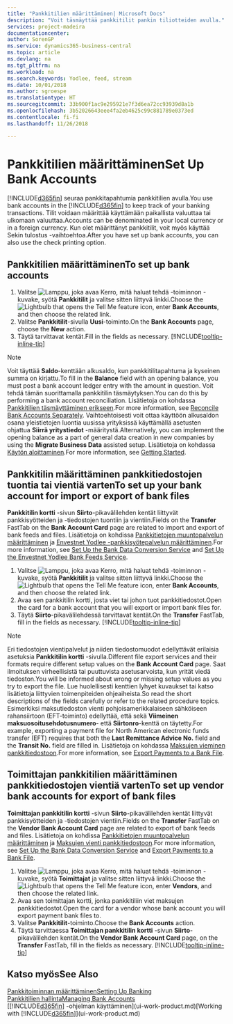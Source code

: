 ```yaml
---
title: "Pankkitilien määrittäminen| Microsoft Docs"
description: "Voit täsmäyttää pankkitilit pankin tiliotteiden avulla."
services: project-madeira
documentationcenter: 
author: SorenGP
ms.service: dynamics365-business-central
ms.topic: article
ms.devlang: na
ms.tgt_pltfrm: na
ms.workload: na
ms.search.keywords: Yodlee, feed, stream
ms.date: 10/01/2018
ms.author: sgroespe
ms.translationtype: HT
ms.sourcegitcommit: 33b900f1ac9e295921e7f3d6ea72cc93939d8a1b
ms.openlocfilehash: 3b52026643eee4fa2eb4625c99c881789e0373ed
ms.contentlocale: fi-fi
ms.lasthandoff: 11/26/2018

---
```

# <a name="set-up-bank-accounts"></a><span data-ttu-id="2510f-103">Pankkitilien määrittäminen</span><span class="sxs-lookup"><span data-stu-id="2510f-103">Set Up Bank Accounts</span></span>
<span data-ttu-id="2510f-104">[!INCLUDE[d365fin](includes/d365fin_md.md)] seuraa pankkitapahtumia pankkitilien avulla.</span><span class="sxs-lookup"><span data-stu-id="2510f-104">You use bank accounts in the [!INCLUDE[d365fin](includes/d365fin_md.md)] to keep track of your banking transactions.</span></span> <span data-ttu-id="2510f-105">Tilit voidaan määrittää käyttämään paikallista valuuttaa tai ulkomaan valuuttaa.</span><span class="sxs-lookup"><span data-stu-id="2510f-105">Accounts can be denominated in your local currency or in a foreign currency.</span></span> <span data-ttu-id="2510f-106">Kun olet määrittänyt pankkitilit, voit myös käyttää Sekin tulostus -vaihtoehtoa.</span><span class="sxs-lookup"><span data-stu-id="2510f-106">After you have set up bank accounts, you can also use the check printing option.</span></span>

## <a name="to-set-up-bank-accounts"></a><span data-ttu-id="2510f-107">Pankkitilien määrittäminen</span><span class="sxs-lookup"><span data-stu-id="2510f-107">To set up bank accounts</span></span>
1. <span data-ttu-id="2510f-108">Valitse ![Lamppu, joka avaa Kerro, mitä haluat tehdä -toiminnon](media/ui-search/search_small.png "Kerro, mitä haluat tehdä") -kuvake, syötä **Pankkitilit** ja valitse sitten liittyvä linkki.</span><span class="sxs-lookup"><span data-stu-id="2510f-108">Choose the ![Lightbulb that opens the Tell Me feature](media/ui-search/search_small.png "Tell me what you want to do") icon, enter **Bank Accounts**, and then choose the related link.</span></span>
2. <span data-ttu-id="2510f-109">Valitse **Pankkitilit**-sivulla **Uusi**-toiminto.</span><span class="sxs-lookup"><span data-stu-id="2510f-109">On the **Bank Accounts** page, choose the **New** action.</span></span>
3. <span data-ttu-id="2510f-110">Täytä tarvittavat kentät.</span><span class="sxs-lookup"><span data-stu-id="2510f-110">Fill in the fields as necessary.</span></span> [!INCLUDE[tooltip-inline-tip](includes/tooltip-inline-tip_md.md)]

> [!NOTE]
> <span data-ttu-id="2510f-111">Voit täyttää **Saldo**-kenttään alkusaldo, kun pankkitilitapahtuma ja kyseinen summa on kirjattu.</span><span class="sxs-lookup"><span data-stu-id="2510f-111">To fill in the **Balance** field with an opening balance, you must post a bank account ledger entry with the amount in question.</span></span> <span data-ttu-id="2510f-112">Voit tehdä tämän suorittamalla pankkitilin täsmäytyksen.</span><span class="sxs-lookup"><span data-stu-id="2510f-112">You can do this by performing a bank account reconciliation.</span></span> <span data-ttu-id="2510f-113">Lisätietoja on kohdassa [Pankkitilien täsmäyttäminen erikseen](bank-how-reconcile-bank-accounts-separately.md).</span><span class="sxs-lookup"><span data-stu-id="2510f-113">For more information, see [Reconcile Bank Accounts Separately](bank-how-reconcile-bank-accounts-separately.md).</span></span> <span data-ttu-id="2510f-114">Vaihtoehtoisesti voit ottaa käyttöön alkusaldon osana yleistietojen luontia uusissa yrityksissä käyttämällä asetusten ohjattua **Siirrä yritystiedot** -määritystä.</span><span class="sxs-lookup"><span data-stu-id="2510f-114">Alternatively, you can implement the opening balance as a part of general data creation in new companies by using the **Migrate Business Data** assisted setup.</span></span> <span data-ttu-id="2510f-115">Lisätietoja on kohdassa [Käytön aloittaminen](product-get-started.md).</span><span class="sxs-lookup"><span data-stu-id="2510f-115">For more information, see [Getting Started](product-get-started.md).</span></span>

## <a name="to-set-up-your-bank-account-for-import-or-export-of-bank-files"></a><span data-ttu-id="2510f-116">Pankkitilin määrittäminen pankkitiedostojen tuontia tai vientiä varten</span><span class="sxs-lookup"><span data-stu-id="2510f-116">To set up your bank account for import or export of bank files</span></span>
<span data-ttu-id="2510f-117">**Pankkitilin kortti** -sivun **Siirto**-pikavälilehden kentät liittyvät pankkisyötteiden ja -tiedostojen tuontiin ja vientiin.</span><span class="sxs-lookup"><span data-stu-id="2510f-117">Fields on the **Transfer** FastTab on the **Bank Account Card** page are related to import and export of bank feeds and files.</span></span> <span data-ttu-id="2510f-118">Lisätietoja on kohdissa [Pankkitietojen muuntopalvelun määrittäminen](bank-how-setup-bank-data-conversion-service.md) ja [Envestnet Yodlee -pankkisyötepalvelun määrittäminen](bank-how-setup-bank-statement-service.md).</span><span class="sxs-lookup"><span data-stu-id="2510f-118">For more information, see [Set Up the Bank Data Conversion Service](bank-how-setup-bank-data-conversion-service.md) and [Set Up the Envestnet Yodlee Bank Feeds Service](bank-how-setup-bank-statement-service.md).</span></span>

1. <span data-ttu-id="2510f-119">Valitse ![Lamppu, joka avaa Kerro, mitä haluat tehdä -toiminnon](media/ui-search/search_small.png "Kerro, mitä haluat tehdä") -kuvake, syötä **Pankkitilit** ja valitse sitten liittyvä linkki.</span><span class="sxs-lookup"><span data-stu-id="2510f-119">Choose the ![Lightbulb that opens the Tell Me feature](media/ui-search/search_small.png "Tell me what you want to do") icon, enter **Bank Accounts**, and then choose the related link.</span></span>
2. <span data-ttu-id="2510f-120">Avaa sen pankkitilin kortti, josta viet tai johon tuot pankkitiedostot.</span><span class="sxs-lookup"><span data-stu-id="2510f-120">Open the card for a bank account that you will export or import bank files for.</span></span>
3. <span data-ttu-id="2510f-121">Täytä **Siirto**-pikavälilehdessä tarvittavat kentät.</span><span class="sxs-lookup"><span data-stu-id="2510f-121">On the **Transfer** FastTab, fill in the fields as necessary.</span></span> [!INCLUDE[tooltip-inline-tip](includes/tooltip-inline-tip_md.md)]

> [!NOTE]  
>   <span data-ttu-id="2510f-122">Eri tiedostojen vientipalvelut ja niiden tiedostomuodot edellyttävät erilaisia asetuksia **Pankkitilin kortti** -sivulla.</span><span class="sxs-lookup"><span data-stu-id="2510f-122">Different file export services and their formats require different setup values on the **Bank Account Card** page.</span></span> <span data-ttu-id="2510f-123">Saat ilmoituksen virheellisistä tai puuttuvista asetusarvoista, kun yrität viedä tiedoston.</span><span class="sxs-lookup"><span data-stu-id="2510f-123">You will be informed about wrong or missing setup values as you try to export the file.</span></span> <span data-ttu-id="2510f-124">Lue huolellisesti kenttien lyhyet kuvaukset tai katso lisätietoja liittyvien toimenpiteiden ohjeaiheista.</span><span class="sxs-lookup"><span data-stu-id="2510f-124">So read the short descriptions of the fields carefully or refer to the related procedure topics.</span></span> <span data-ttu-id="2510f-125">Esimerkiksi maksutiedoston vienti pohjoisamerikkalaiseen sähköiseen rahansiirtoon (EFT-toiminto) edellyttää, että sekä **Viimeinen maksuosoitusehdotusnumero**- että **Siirtonro**-kenttä on täytetty.</span><span class="sxs-lookup"><span data-stu-id="2510f-125">For example, exporting a payment file for North American electronic funds transfer (EFT) requires that both the **Last Remittance Advice No.** field and the **Transit No.** field are filled in.</span></span> <span data-ttu-id="2510f-126">Lisätietoja on kohdassa [Maksujen vieminen pankkitiedostoon](payables-how-export-payments-bank-file.md).</span><span class="sxs-lookup"><span data-stu-id="2510f-126">For more information, see [Export Payments to a Bank File](payables-how-export-payments-bank-file.md).</span></span>

## <a name="to-set-up-vendor-bank-accounts-for-export-of-bank-files"></a><span data-ttu-id="2510f-127">Toimittajan pankkitilien määrittäminen pankkitiedostojen vientiä varten</span><span class="sxs-lookup"><span data-stu-id="2510f-127">To set up vendor bank accounts for export of bank files</span></span>
<span data-ttu-id="2510f-128">**Toimittajan pankkitilin kortti** -sivun **Siirto**-pikavälilehden kentät liittyvät pankkisyötteiden ja -tiedostojen vientiin.</span><span class="sxs-lookup"><span data-stu-id="2510f-128">Fields on the **Transfer** FastTab on the **Vendor Bank Account Card** page are related to export of bank feeds and files.</span></span> <span data-ttu-id="2510f-129">Lisätietoja on kohdissa [Pankkitietojen muuntopalvelun määrittäminen](bank-how-setup-bank-data-conversion-service.md) ja [Maksujen vienti pankkitiedostoon](payables-how-export-payments-bank-file.md).</span><span class="sxs-lookup"><span data-stu-id="2510f-129">For more information, see [Set Up the Bank Data Conversion Service](bank-how-setup-bank-data-conversion-service.md) and [Export Payments to a Bank File](payables-how-export-payments-bank-file.md).</span></span>

1. <span data-ttu-id="2510f-130">Valitse ![Lamppu, joka avaa Kerro, mitä haluat tehdä -toiminnon](media/ui-search/search_small.png "Kerro, mitä haluat tehdä") -kuvake, syötä **Toimittajat** ja valitse sitten liittyvä linkki.</span><span class="sxs-lookup"><span data-stu-id="2510f-130">Choose the ![Lightbulb that opens the Tell Me feature](media/ui-search/search_small.png "Tell me what you want to do") icon, enter **Vendors**, and then choose the related link.</span></span>
2. <span data-ttu-id="2510f-131">Avaa sen toimittajan kortti, jonka pankkitiliin viet maksujen pankkitiedostot.</span><span class="sxs-lookup"><span data-stu-id="2510f-131">Open the card for a vendor whose bank account you will export payment bank files to.</span></span>
3. <span data-ttu-id="2510f-132">Valitse **Pankkitilit**-toiminto.</span><span class="sxs-lookup"><span data-stu-id="2510f-132">Choose the **Bank Accounts** action.</span></span>
3. <span data-ttu-id="2510f-133">Täytä tarvittaessa **Toimittajan pankkitilin kortti** -sivun **Siirto**-pikavälilehden kentät.</span><span class="sxs-lookup"><span data-stu-id="2510f-133">On the **Vendor Bank Account Card** page, on the **Transfer** FastTab, fill in the fields as necessary.</span></span> [!INCLUDE[tooltip-inline-tip](includes/tooltip-inline-tip_md.md)]

## <a name="see-also"></a><span data-ttu-id="2510f-134">Katso myös</span><span class="sxs-lookup"><span data-stu-id="2510f-134">See Also</span></span>
[<span data-ttu-id="2510f-135">Pankkitoiminnan määrittäminen</span><span class="sxs-lookup"><span data-stu-id="2510f-135">Setting Up Banking</span></span>](bank-setup-banking.md)  
[<span data-ttu-id="2510f-136">Pankkitilien hallinta</span><span class="sxs-lookup"><span data-stu-id="2510f-136">Managing Bank Accounts</span></span>](bank-manage-bank-accounts.md)  
<span data-ttu-id="2510f-137">[[!INCLUDE[d365fin](includes/d365fin_md.md)] -ohjelman käyttäminen](ui-work-product.md)</span><span class="sxs-lookup"><span data-stu-id="2510f-137">[Working with [!INCLUDE[d365fin](includes/d365fin_md.md)]](ui-work-product.md)</span></span>

